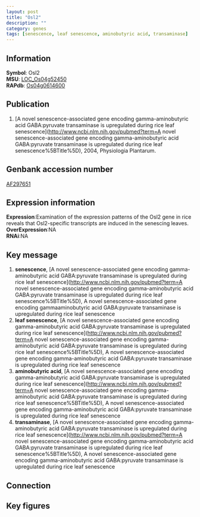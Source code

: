 ```yaml
---
layout: post
title: "Osl2"
description: ""
category: genes
tags: [senescence, leaf senescence, aminobutyric acid, transaminase]
---
```


## Information
__Symbol__: Osl2  
__MSU__: [LOC_Os04g52450](http://rice.plantbiology.msu.edu/cgi-bin/ORF_infopage.cgi?orf=LOC_Os04g52450)  
__RAPdb__: [Os04g0614600](http://rapdb.dna.affrc.go.jp/viewer/gbrowse_details/irgsp1?name=Os04g0614600)  

## Publication
1. [A novel senescence-associated gene encoding gamma-aminobutyric acid GABA:pyruvate transaminase is upregulated during rice leaf senescence](http://www.ncbi.nlm.nih.gov/pubmed?term=A novel senescence-associated gene encoding gamma-aminobutyric acid GABA:pyruvate transaminase is upregulated during rice leaf senescence%5BTitle%5D), 2004, Physiologia Plantarum.

## Genbank accession number
[AF297651](http://www.ncbi.nlm.nih.gov/nuccore/AF297651)  

## Expression information
__Expression__:Examination of the expression patterns of the Osl2 gene in rice reveals that Osl2-specific transcripts are induced in the senescing leaves.  
__OverExpression__:NA  
__RNAi__:NA  

## Key message
1. __senescence__, [A novel senescence-associated gene encoding gamma-aminobutyric acid GABA:pyruvate transaminase is upregulated during rice leaf senescence](http://www.ncbi.nlm.nih.gov/pubmed?term=A novel senescence-associated gene encoding gamma-aminobutyric acid GABA:pyruvate transaminase is upregulated during rice leaf senescence%5BTitle%5D), A novel senescence-associated gene encoding gammaaminobutyric acid GABA:pyruvate transaminase is upregulated during rice leaf senescence
2. __leaf senescence__, [A novel senescence-associated gene encoding gamma-aminobutyric acid GABA:pyruvate transaminase is upregulated during rice leaf senescence](http://www.ncbi.nlm.nih.gov/pubmed?term=A novel senescence-associated gene encoding gamma-aminobutyric acid GABA:pyruvate transaminase is upregulated during rice leaf senescence%5BTitle%5D), A novel senescence-associated gene encoding gamma-aminobutyric acid GABA:pyruvate transaminase is upregulated during rice leaf senescence
3. __aminobutyric acid__, [A novel senescence-associated gene encoding gamma-aminobutyric acid GABA:pyruvate transaminase is upregulated during rice leaf senescence](http://www.ncbi.nlm.nih.gov/pubmed?term=A novel senescence-associated gene encoding gamma-aminobutyric acid GABA:pyruvate transaminase is upregulated during rice leaf senescence%5BTitle%5D), A novel senescence-associated gene encoding gamma-aminobutyric acid GABA:pyruvate transaminase is upregulated during rice leaf senescence
4. __transaminase__, [A novel senescence-associated gene encoding gamma-aminobutyric acid GABA:pyruvate transaminase is upregulated during rice leaf senescence](http://www.ncbi.nlm.nih.gov/pubmed?term=A novel senescence-associated gene encoding gamma-aminobutyric acid GABA:pyruvate transaminase is upregulated during rice leaf senescence%5BTitle%5D), A novel senescence-associated gene encoding gamma-aminobutyric acid GABA:pyruvate transaminase is upregulated during rice leaf senescence

## Connection

## Key figures


